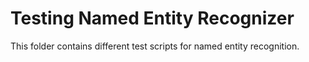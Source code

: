 # Testing Named Entity Recognizer

This folder contains different test scripts for named entity recognition. 